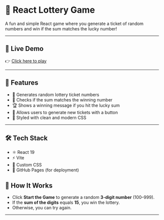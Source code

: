 # 🎰 React Lottery Game

A fun and simple React game where you generate a ticket of random numbers and win if the sum matches the lucky number!

---

## 🚀 Live Demo

👉 [Click here to play](https://aditya30-06.github.io/Lottery-Game-React/)

---

## 🧩 Features

- 🎲 Generates random lottery ticket numbers  
- 🧠 Checks if the sum matches the winning number  
- 🏆 Shows a winning message if you hit the lucky sum  
- 🔁 Allows users to generate new tickets with a button  
- 💅 Styled with clean and modern CSS  

---

## 🛠️ Tech Stack

- ⚛️ React 19
- ⚡ Vite
- 🎨 Custom CSS
- 🚀 GitHub Pages (for deployment)


## 🧠 How It Works

- Click **Start the Game** to generate a random **3-digit number** (100–999).
- If the **sum of the digits** equals **15**, you win the lottery.
- Otherwise, you can try again.

---